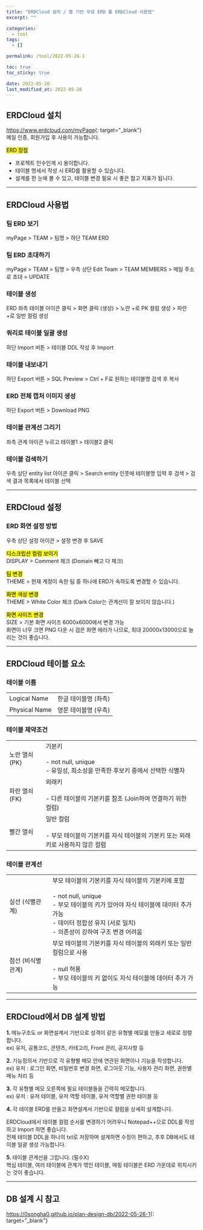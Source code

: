 ```yaml
---
title: "ERDCloud 설치 / 웹 기반 무료 ERD 툴 ERDCloud 사용법"
excerpt: ""

categories:
  - tool
tags:
  - []

permalink: /tool/2022-05-26-1

toc: true
toc_sticky: true

date: 2022-05-26
last_modified_at: 2022-05-26
---
```


## ERDCloud 설치

<https://www.erdcloud.com/myPage﻿>{: target="_blank"}  
메일 인증, 회원가입 후 사용이 가능합니다.

<mark>ERD 장점</mark>
- 프로젝트 인수인계 시 용이합니다.
- 테이블 명세서 작성 시 ERD를 활용할 수 있습니다.
- 설계를 한 눈에 볼 수 있고, 테이블 변경 필요 시 좋은 참고 지표가 됩니다.

---

## ERDCloud 사용법

### 팀 ERD 보기
myPage > TEAM > 팀명 > 하단 TEAM ERD

### 팀 ERD 초대하기
myPage > TEAM > 팀명 > 우측 상단 Edit Team > TEAM MEMBERS > 메일 주소로 초대 > UPDATE

### 테이블 생성
ERD 좌측 테이블 아이콘 클릭 > 화면 클릭 (생성) > 노란 +로 PK 컬럼 생성 > 파란 +로 일반 컬럼 생성

### 쿼리로 테이블 일괄 생성
하단 Import 버튼 > 테이블 DDL 작성 후 Import

### 테이블 내보내기
하단 Export 버튼 > SQL Preview > Ctrl + F로 원하는 테이블명 검색 후 복사

### ERD 전체 캡처 이미지 생성
하단 Export 버튼 > Download PNG

### 테이블 관계선 그리기
좌측 관계 아이콘 누르고 테이블1 > 테이블2 클릭

### 테이블 검색하기
우측 상단 entity list 아이콘 클릭 > Search entity 인풋에 테이블명 입력 후 검색 > 검색 결과 목록에서 테이블 선택

---

## ERDCloud 설정

### ERD 화면 설정 방법
우측 상단 설정 아이콘 > 설정 변경 후 SAVE

<mark>디스크립션 컬럼 보이기</mark>  
DISPLAY > Comment 체크 (Domain 빼고 다 체크)

<mark>팀 변경</mark>  
THEME > 현재 계정이 속한 팀 중 하나에 ERD가 속하도록 변경할 수 있습니다.

<mark>화면 색상 변경</mark>  
THEME > White Color 체크 (Dark Color는 관계선이 잘 보이지 않습니다.)

<mark>화면 사이즈 변경</mark>  
SIZE > 기본 화면 사이즈 6000x6000에서 변경 가능  
화면이 너무 크면 PNG 다운 시 검은 화면 에러가 나므로, 최대 20000x13000으로 늘리는 것이 좋습니다.

---

## ERDCloud 테이블 요소

### 테이블 이름
<table>
  <tbody>
    <tr>
      <td>Logical Name</td>
      <td>한글 테이블명 (좌측)</td>
    </tr>
    <tr>
      <td>Physical Name</td>
      <td>영문 테이블명 (우측)</td>
    </tr>
  </tbody>
</table>

### 테이블 제약조건
<table class="table_2_left">
  <tbody>
    <tr>
      <td>노란 열쇠 (PK)</td>
      <td>
        기본키<br><br>
        - not null, unique<br>
        - 유일성, 최소성을 만족한 후보키 중에서 선택한 식별자
      </td>
    </tr>
    <tr>
      <td>파란 열쇠 (FK)</td>
      <td>
        외래키<br><br>
        - 다른 테이블의 기본키를 참조 (Join하여 연결하기 위한 컬럼)
      </td>
    </tr>
    <tr>
      <td>빨간 열쇠</td>
      <td>
        일반 컬럼<br><br>
        - 부모 테이블의 기본키를 자식 테이블의 기본키 또는 외래키로 사용하지 않은 컬럼
      </td>
    </tr>
  </tbody>
</table>

### 테이블 관계선
<table class="table_2_left">
  <tbody>
    <tr>
      <td>실선 (식별관계)</td>
      <td>
        부모 테이블의 기본키를 자식 테이블의 기본키에 포함<br><br>
        - not null, unique<br>
        - 부모 테이블의 키가 있어야 자식 테이블에 데이터 추가 가능<br>
        - 데이터 정합성 유지 (서로 일치)<br>
        - 의존성이 강하여 구조 변경 어려움
      </td>
    </tr>
    <tr>
      <td>점선 (비식별관계)</td>
      <td>
        부모 테이블의 기본키를 자식 테이블의 외래키 또는 일반 컬럼으로 사용<br><br>
        - null 허용<br>
        - 부모 테이블의 키 없이도 자식 테이블에 데이터 추가 가능
      </td>
    </tr>
  </tbody>
</table>

---

## ERDCloud에서 DB 설계 방법

<strong>1. </strong>메뉴구조도 or 화면설계서 기반으로 성격이 같은 유형별 메모를 만들고 세로로 정렬합니다.  
ex) 유저, 공통코드, 콘텐츠, 카테고리, Front 관리, 공지사항 등

<strong>2. </strong>기능정의서 기반으로 각 유형별 메모 안에 연관된 화면이나 기능을 작성합니다.  
ex) 유저 : 로그인 화면, 비밀번호 변경 화면, 로그아웃 기능, 사용자 관리 화면, 권한별 메뉴 처리 등

<strong>3. </strong>각 유형별 메모 오른쪽에 필요 테이블들을 간략히 메모합니다.  
ex) 유저 : 유저 테이블, 유저 역할 테이블, 유저 역할별 권한 테이블 등

<strong>4. </strong>각 테이블 ERD를 만들고 화면설계서 기반으로 컬럼을 상세히 설계합니다.  

ERDCloud에서 테이블 컬럼 순서를 변경하기 어려우니 Notepad++으로 DDL를 작성하고 Import 하면 좋습니다.  
전체 테이블 DDL을 하나의 txt로 저장하며 설계하면 수정이 편하고, 추후 DB에서도 테이블 일괄 생성 가능합니다.

<strong>5. </strong>테이블 관계선을 그립니다. (필수X)  
핵심 테이블, 여러 테이블에 관계가 엮인 테이블, 매핑 테이블은 ERD 가운데로 위치시키는 것이 좋습니다.

---

## DB 설계 시 참고
<https://0songha0.github.io/plan-design-db/2022-05-26-1>{: target="_blank"}
